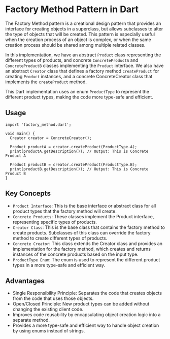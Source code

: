 # Factory Method Pattern in Dart

The Factory Method pattern is a creational design pattern that provides an interface for creating objects in a superclass, but allows subclasses to alter the type of objects that will be created. This pattern is especially useful when the creation process of an object is complex, or when the same creation process should be shared among multiple related classes.

In this implementation, we have an abstract `Product` class representing the different types of products, and concrete `ConcreteProductA` and `ConcreteProductB` classes implementing the `Product` interface. We also have an abstract `Creator` class that defines a factory method `createProduct` for creating `Product` instances, and a concrete ConcreteCreator class that implements the `createProduct` method.

This Dart implementation uses an enum `ProductType` to represent the different product types, making the code more type-safe and efficient.

## Usage

```
import 'factory_method.dart';

void main() {
  Creator creator = ConcreteCreator();
  
  Product productA = creator.createProduct(ProductType.A);
  print(productA.getDescription()); // Output: This is Concrete Product A

  Product productB = creator.createProduct(ProductType.B);
  print(productB.getDescription()); // Output: This is Concrete Product B
}
```

## Key Concepts
- `Product Interface`: This is the base interface or abstract class for all product types that the factory method will create.
- `Concrete Products`: These classes implement the Product interface, representing specific types of products.
- `Creator Class`: This is the base class that contains the factory method to create products. Subclasses of this class can override the factory method to create different types of products.
- `Concrete Creator`: This class extends the Creator class and provides an implementation for the factory method, which creates and returns instances of the concrete products based on the input type.
- `ProductType Enum`: The enum is used to represent the different product types in a more type-safe and efficient way.

## Advantages
- Single Responsibility Principle: Separates the code that creates objects from the code that uses those objects.
- Open/Closed Principle: New product types can be added without changing the existing client code.
- Improves code reusability by encapsulating object creation logic into a separate method.
- Provides a more type-safe and efficient way to handle object creation by using enums instead of strings.

